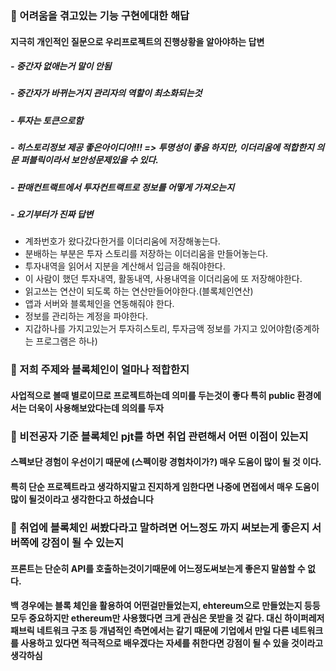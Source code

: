 ﻿### :deciduous_tree: 어려움을 겪고있는 기능 구현에대한 해답 

#### 지극히 개인적인 질문으로 우리프로젝트의 진행상황을 알아야하는 답변 
##### - 중간자 없애는거 말이 안됨

##### - 중간자가 바뀌는거지 관리자의 역할이 최소화되는것

##### - 투자는 토큰으로함

##### - 히스토리정보 제공 좋은아이디어!!! => 투명성이 좋음 하지만, 이더리움에 적합한지 의문 퍼블릭이라서 보안성문제있을 수 있다.

##### - 판매컨트랙트에서 투자컨트랙트로 정보를 어떻게 가져오는지

##### - 요기부터가 진짜 답변

- 계좌번호가 왔다갔다한거를 이더리움에 저장해놓는다.
- 분배하는 부분은 투자 스토리를 저장하는 이더리움을 만들어놓는다.
- 투자내역을 읽어서 지분을 계산해서 입금을 해줘야한다. 
- 이 사람이 했던 투자내역, 활동내역, 사용내역을 이더리움에 또 저장해야한다.
- 읽고쓰는 연산이 되도록 하는 연산만들어야한다.(블록체인연산)
- 앱과 서버와 블록체인을 연동해줘야 한다.
- 정보를 관리하는 계정을 파야한다.
- 지갑하나를 가지고있는거 투자히스토리, 투자금액 정보를 가지고 있어야함(중계하는 프로그램은 하나)

### :deciduous_tree: 저희 주제와 블록체인이 얼마나 적합한지
#### 사업적으로 볼때 별로이므로 프로젝트하는데 의미를 두는것이 좋다 특히 public 환경에서는 더욱이 사용해보았다는데 의의를 두자

### :deciduous_tree: 비전공자 기준 블록체인 pjt를 하면 취업 관련해서 어떤 이점이 있는지
#### 스펙보단 경험이 우선이기 때문에 (스펙이랑  경험차이가?) 매우 도움이 많이 될 것 이다. 
#### 특히 단순 프로젝트라고 생각하지말고 진지하게 임한다면 나중에 면접에서 매우 도움이 많이 될것이라고 생각한다고 하셨습니다

### :deciduous_tree: 취업에 블록체인 써봤다라고 말하려면 어느정도 까지 써보는게 좋은지 서버쪽에 강점이 될 수 있는지
#### 프론트는 단순히 API를 호출하는것이기때문에 어느정도써보는게 좋은지 말씀할 수 없다. 
#### 백 경우에는 블록 체인을 활용하여 어떤걸만들었는지, ehtereum으로 만들었는지 등등 모두 중요하지만 ethereum만 사용했다면 크게 관심은 못받을 것 같다. 대신 하이퍼레저패브릭 네트워크 구조 등 개념적인 측면에서는 같기 때문에 기업에서 만일 다른 네트워크를 사용하고 있다면 적극적으로 배우겠다는 자세를 취한다면 강점이 될 수 있을 것이라고 생각하심

